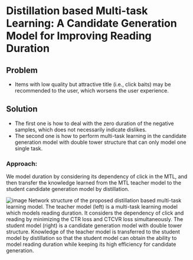 # Distillation based Multi-task Learning: A Candidate Generation Model for Improving Reading Duration

## Problem
-  Items with low quality but attractive title (i.e., click baits) may be recommended to the user, which worsens the user experience.

## Solution
- The first one is how to deal with the zero duration of the negative samples, which does not necessarily indicate dislikes. 
- The second one is how to perform multi-task learning in the candidate generation model with double tower structure that can only model one single task.

### Approach:
We model duration by considering its dependency of click in the MTL, and then transfer the knowledge learned from the MTL teacher model to the student candidate generation model by distillation.

![image](https://user-images.githubusercontent.com/49068807/218641520-df541160-8451-4dbf-812a-0d708d6d6d0e.png)
Network structure of the proposed distillation based multi-task learning model. The teacher model (left) is a multi-task learning model which models reading duration. It considers the dependency of click and reading by minimizing the CTR loss and CTCVR loss simultaneously. The student model (right) is a candidate generation model with double tower structure. Knowledge of the teacher model is transferred to the student model by distillation so that the student model can obtain the ability to model reading duration while keeping its high efficiency for candidate generation.
